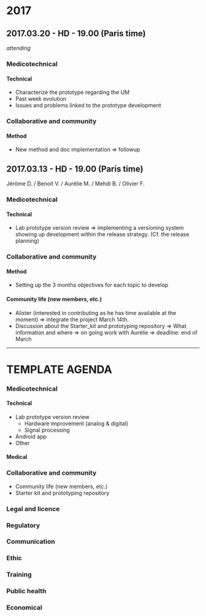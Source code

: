 
# 2017


## 2017.03.20 - HD - 19.00 (Paris time)
*attending*
### Medicotechnical
#### Technical 
* Characterize the prototype regarding the UM
* Past week evolution
* Issues and problems linked to the prototype development 
### Collaborative and community
#### Method 
* New method and doc implementation => followup 

## 2017.03.13 - HD - 19.00 (Paris time)
Jérôme D. / Benoit V. / Aurélie M. / Mehdi B. / Olivier F.

### Medicotechnical
#### Technical 
* Lab prototype version review => implementing a versioning system showing up development within the release strategy. (Cf. the release planning) 
### Collaborative and community
#### Method 
* Setting up the 3 months objectives for each topic to develop 
#### Community life (new members, etc.)
* Alister (interested in contributing as he has time available at the moment) => integrate the project March 14th.  
* Discussion about the Starter_kit and prototyping repository => What information and where => on going work with Aurélie => deadline: end of March






---
# TEMPLATE AGENDA
### Medicotechnical
#### Technical 
* Lab prototype version review 
	* Hardware improvement (analog & digital)
	* Signal processing 
* Android app
* Other 
#### Medical

### Collaborative and community
* Community life (new members, etc.)
* Starter kit and prototyping repository
### Legal and licence

### Regulatory

### Communication

### Ethic

### Training

### Public health

### Economical